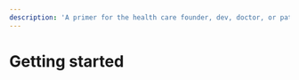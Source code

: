 ```yaml
---
description: 'A primer for the health care founder, dev, doctor, or patient of the future'
---
```


# Getting started







